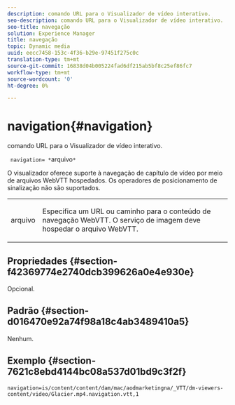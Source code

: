 ```yaml
---
description: comando URL para o Visualizador de vídeo interativo.
seo-description: comando URL para o Visualizador de vídeo interativo.
seo-title: navegação
solution: Experience Manager
title: navegação
topic: Dynamic media
uuid: eecc7458-153c-4f36-b29e-97451f275c0c
translation-type: tm+mt
source-git-commit: 16838d04b005224fad6df215ab5bf8c25ef86fc7
workflow-type: tm+mt
source-wordcount: '0'
ht-degree: 0%

---
```



# navigation{#navigation}

comando URL para o Visualizador de vídeo interativo.

` navigation= *`arquivo`*`

O visualizador oferece suporte à navegação de capítulo de vídeo por meio de arquivos WebVTT hospedados. Os operadores de posicionamento de sinalização não são suportados.

<table id="table_C616483932C2482CA9794DDD7313FD7C"> 
 <tbody> 
  <tr> 
   <td colname="col1"> <p> <span class="codeph"> <span class="varname"> arquivo</span> </span> </p> </td> 
   <td colname="col2"> <p> Especifica um URL ou caminho para o conteúdo de navegação WebVTT. O serviço de imagem deve hospedar o arquivo WebVTT. </p> </td> 
  </tr> 
 </tbody> 
</table>

## Propriedades {#section-f42369774e2740dcb399626a0e4e930e}

Opcional.

## Padrão {#section-d016470e92a74f98a18c4ab3489410a5}

Nenhum.

## Exemplo {#section-7621c8ebd4144bc08a537d01bd9c3f2f}

```
navigation=is/content/content/dam/mac/aodmarketingna/_VTT/dm-viewers-content/video/Glacier.mp4.navigation.vtt,1
```

